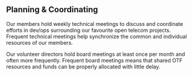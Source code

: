 ## Planning & Coordinating ##

Our members hold weekly technical meetings to discuss and coordinate efforts in dev/ops surrounding our favourite open telecom projects. Frequent technical meetings help synchronize the common and individual resources of our members.

Our volunteer directors hold board meetings at least once per month and often more frequently. Frequent board meetings means that shared OTF resources and funds can be properly allocated with little delay.
